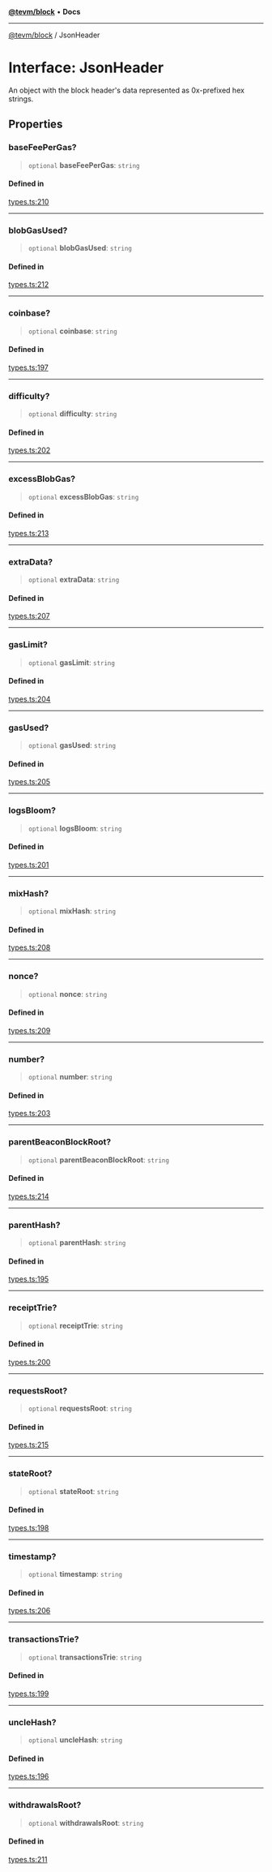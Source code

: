 [**@tevm/block**](../README.md) • **Docs**

***

[@tevm/block](../globals.md) / JsonHeader

# Interface: JsonHeader

An object with the block header's data represented as 0x-prefixed hex strings.

## Properties

### baseFeePerGas?

> `optional` **baseFeePerGas**: `string`

#### Defined in

[types.ts:210](https://github.com/evmts/tevm-monorepo/blob/main/packages/block/src/types.ts#L210)

***

### blobGasUsed?

> `optional` **blobGasUsed**: `string`

#### Defined in

[types.ts:212](https://github.com/evmts/tevm-monorepo/blob/main/packages/block/src/types.ts#L212)

***

### coinbase?

> `optional` **coinbase**: `string`

#### Defined in

[types.ts:197](https://github.com/evmts/tevm-monorepo/blob/main/packages/block/src/types.ts#L197)

***

### difficulty?

> `optional` **difficulty**: `string`

#### Defined in

[types.ts:202](https://github.com/evmts/tevm-monorepo/blob/main/packages/block/src/types.ts#L202)

***

### excessBlobGas?

> `optional` **excessBlobGas**: `string`

#### Defined in

[types.ts:213](https://github.com/evmts/tevm-monorepo/blob/main/packages/block/src/types.ts#L213)

***

### extraData?

> `optional` **extraData**: `string`

#### Defined in

[types.ts:207](https://github.com/evmts/tevm-monorepo/blob/main/packages/block/src/types.ts#L207)

***

### gasLimit?

> `optional` **gasLimit**: `string`

#### Defined in

[types.ts:204](https://github.com/evmts/tevm-monorepo/blob/main/packages/block/src/types.ts#L204)

***

### gasUsed?

> `optional` **gasUsed**: `string`

#### Defined in

[types.ts:205](https://github.com/evmts/tevm-monorepo/blob/main/packages/block/src/types.ts#L205)

***

### logsBloom?

> `optional` **logsBloom**: `string`

#### Defined in

[types.ts:201](https://github.com/evmts/tevm-monorepo/blob/main/packages/block/src/types.ts#L201)

***

### mixHash?

> `optional` **mixHash**: `string`

#### Defined in

[types.ts:208](https://github.com/evmts/tevm-monorepo/blob/main/packages/block/src/types.ts#L208)

***

### nonce?

> `optional` **nonce**: `string`

#### Defined in

[types.ts:209](https://github.com/evmts/tevm-monorepo/blob/main/packages/block/src/types.ts#L209)

***

### number?

> `optional` **number**: `string`

#### Defined in

[types.ts:203](https://github.com/evmts/tevm-monorepo/blob/main/packages/block/src/types.ts#L203)

***

### parentBeaconBlockRoot?

> `optional` **parentBeaconBlockRoot**: `string`

#### Defined in

[types.ts:214](https://github.com/evmts/tevm-monorepo/blob/main/packages/block/src/types.ts#L214)

***

### parentHash?

> `optional` **parentHash**: `string`

#### Defined in

[types.ts:195](https://github.com/evmts/tevm-monorepo/blob/main/packages/block/src/types.ts#L195)

***

### receiptTrie?

> `optional` **receiptTrie**: `string`

#### Defined in

[types.ts:200](https://github.com/evmts/tevm-monorepo/blob/main/packages/block/src/types.ts#L200)

***

### requestsRoot?

> `optional` **requestsRoot**: `string`

#### Defined in

[types.ts:215](https://github.com/evmts/tevm-monorepo/blob/main/packages/block/src/types.ts#L215)

***

### stateRoot?

> `optional` **stateRoot**: `string`

#### Defined in

[types.ts:198](https://github.com/evmts/tevm-monorepo/blob/main/packages/block/src/types.ts#L198)

***

### timestamp?

> `optional` **timestamp**: `string`

#### Defined in

[types.ts:206](https://github.com/evmts/tevm-monorepo/blob/main/packages/block/src/types.ts#L206)

***

### transactionsTrie?

> `optional` **transactionsTrie**: `string`

#### Defined in

[types.ts:199](https://github.com/evmts/tevm-monorepo/blob/main/packages/block/src/types.ts#L199)

***

### uncleHash?

> `optional` **uncleHash**: `string`

#### Defined in

[types.ts:196](https://github.com/evmts/tevm-monorepo/blob/main/packages/block/src/types.ts#L196)

***

### withdrawalsRoot?

> `optional` **withdrawalsRoot**: `string`

#### Defined in

[types.ts:211](https://github.com/evmts/tevm-monorepo/blob/main/packages/block/src/types.ts#L211)
